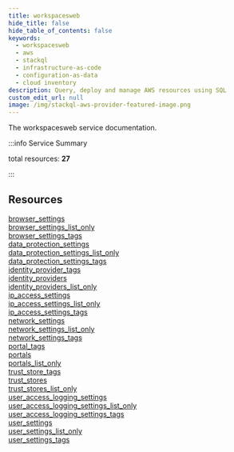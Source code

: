 ```yaml
---
title: workspacesweb
hide_title: false
hide_table_of_contents: false
keywords:
  - workspacesweb
  - aws
  - stackql
  - infrastructure-as-code
  - configuration-as-data
  - cloud inventory
description: Query, deploy and manage AWS resources using SQL
custom_edit_url: null
image: /img/stackql-aws-provider-featured-image.png
---
```


The workspacesweb service documentation.

:::info Service Summary

<div class="row">
<div class="providerDocColumn">
<span>total resources:&nbsp;<b>27</b></span><br />
</div>
</div>

:::

## Resources
<div class="row">
<div class="providerDocColumn">
<a href="/services/workspacesweb/browser_settings/">browser_settings</a><br />
<a href="/services/workspacesweb/browser_settings_list_only/">browser_settings_list_only</a><br />
<a href="/services/workspacesweb/browser_settings_tags/">browser_settings_tags</a><br />
<a href="/services/workspacesweb/data_protection_settings/">data_protection_settings</a><br />
<a href="/services/workspacesweb/data_protection_settings_list_only/">data_protection_settings_list_only</a><br />
<a href="/services/workspacesweb/data_protection_settings_tags/">data_protection_settings_tags</a><br />
<a href="/services/workspacesweb/identity_provider_tags/">identity_provider_tags</a><br />
<a href="/services/workspacesweb/identity_providers/">identity_providers</a><br />
<a href="/services/workspacesweb/identity_providers_list_only/">identity_providers_list_only</a><br />
<a href="/services/workspacesweb/ip_access_settings/">ip_access_settings</a><br />
<a href="/services/workspacesweb/ip_access_settings_list_only/">ip_access_settings_list_only</a><br />
<a href="/services/workspacesweb/ip_access_settings_tags/">ip_access_settings_tags</a><br />
<a href="/services/workspacesweb/network_settings/">network_settings</a><br />
<a href="/services/workspacesweb/network_settings_list_only/">network_settings_list_only</a>
</div>
<div class="providerDocColumn">
<a href="/services/workspacesweb/network_settings_tags/">network_settings_tags</a><br />
<a href="/services/workspacesweb/portal_tags/">portal_tags</a><br />
<a href="/services/workspacesweb/portals/">portals</a><br />
<a href="/services/workspacesweb/portals_list_only/">portals_list_only</a><br />
<a href="/services/workspacesweb/trust_store_tags/">trust_store_tags</a><br />
<a href="/services/workspacesweb/trust_stores/">trust_stores</a><br />
<a href="/services/workspacesweb/trust_stores_list_only/">trust_stores_list_only</a><br />
<a href="/services/workspacesweb/user_access_logging_settings/">user_access_logging_settings</a><br />
<a href="/services/workspacesweb/user_access_logging_settings_list_only/">user_access_logging_settings_list_only</a><br />
<a href="/services/workspacesweb/user_access_logging_settings_tags/">user_access_logging_settings_tags</a><br />
<a href="/services/workspacesweb/user_settings/">user_settings</a><br />
<a href="/services/workspacesweb/user_settings_list_only/">user_settings_list_only</a><br />
<a href="/services/workspacesweb/user_settings_tags/">user_settings_tags</a>
</div>
</div>